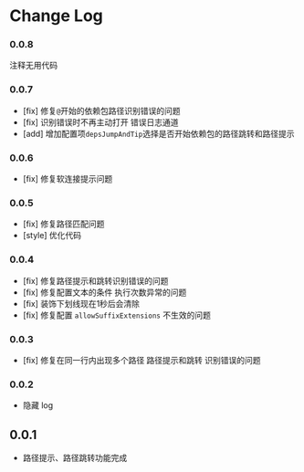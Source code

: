 # Change Log
### 0.0.8
注释无用代码

### 0.0.7
- [fix] 修复`@`开始的依赖包路径识别错误的问题
- [fix] 识别错误时不再主动打开 错误日志通道
- [add] 增加配置项`depsJumpAndTip`选择是否开始依赖包的路径跳转和路径提示

### 0.0.6
- [fix] 修复软连接提示问题

### 0.0.5
- [fix] 修复路径匹配问题
- [style] 优化代码

### 0.0.4
- [fix] 修复路径提示和跳转识别错误的问题
- [fix] 修复配置文本的条件 执行次数异常的问题
- [fix] 装饰下划线现在1秒后会清除
- [fix] 修复配置 `allowSuffixExtensions` 不生效的问题

### 0.0.3
- [fix] 修复在同一行内出现多个路径 路径提示和跳转 识别错误的问题

### 0.0.2
- 隐藏 log

## 0.0.1

- 路径提示、路径跳转功能完成
